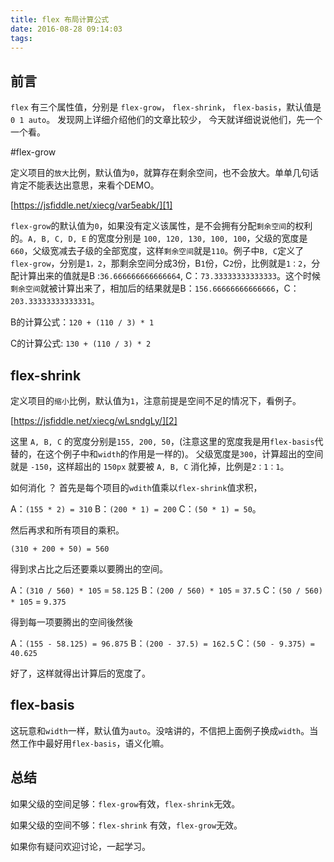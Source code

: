```yaml
---
title: flex 布局计算公式
date: 2016-08-28 09:14:03
tags:
---
```


## 前言

`flex` 有三个属性值，分别是 `flex-grow`， `flex-shrink`， `flex-basis`，默认值是 `0 1 auto`。 发现网上详细介绍他们的文章比较少， 今天就详细说说他们，先一个一个看。

#flex-grow

定义项目的`放大`比例，默认值为`0`，就算存在剩余空间，也不会放大。单单几句话肯定不能表达出意思，来看个DEMO。

[https://jsfiddle.net/xiecg/var5eabk/][1]


`flex-grow`的默认值为`0`，如果没有定义该属性，是不会拥有分配`剩余空间`的权利的。`A, B, C, D, E` 的宽度分别是 `100, 120, 130, 100, 100`，父级的宽度是`660`，父级宽减去子级的全部宽度，这样`剩余空间`就是`110`。例子中`B, C`定义了`flex-grow`，分别是`1，2`，那剩余空间分成3份，B`1`份，C`2`份，比例就是`1：2`，分配计算出来的值就是B :`36.666666666666664`, C：`73.33333333333333`。这个时候`剩余空间`就被计算出来了，相加后的结果就是B：`156.66666666666666`，C：`203.33333333333331`。

B的计算公式：`120 + (110 / 3) * 1`

C的计算公式: `130 + (110 / 3) * 2`

## flex-shrink

定义项目的`缩小`比例，默认值为`1`，注意前提是空间不足的情况下，看例子。

[https://jsfiddle.net/xiecg/wLsndgLy/][2]


  [1]: https://jsfiddle.net/xiecg/var5eabk/
  [2]: https://jsfiddle.net/xiecg/wLsndgLy/


这里 `A, B, C` 的宽度分别是`155, 200, 50`，(注意这里的宽度我是用`flex-basis`代替的，在这个例子中和`width`的作用是一样的)。 父级宽度是`300`，计算超出的空间就是 `-150`，这样超出的 `150px` 就要被 `A, B, C` 消化掉，比例是`2：1：1`。

如何消化 ？ 首先是每个项目的`wdith`值乘以`flex-shrink`值求积，

A：`(155 * 2) = 310`
B：`(200 * 1) = 200`
C：`(50 * 1) = 50`。

然后再求和所有项目的乘积。

`(310 + 200 + 50) = 560`

得到求占比之后还要乘以要腾出的空间。

A：`(310 / 560) * 105` = `58.125`
B：`(200 / 560) * 105` = `37.5`
C：`(50 / 560) * 105` = `9.375`

得到每一项要腾出的空间後然後

A：`(155 - 58.125) = 96.875`
B：`(200 - 37.5) = 162.5`
C：`(50 - 9.375) = 40.625`

好了，这样就得出计算后的宽度了。

## flex-basis

这玩意和`width`一样，默认值为`auto`。没啥讲的，不信把上面例子换成`width`。当然工作中最好用`flex-basis`，语义化嘛。

## 总结

如果父级的空间足够：`flex-grow`有效，`flex-shrink`无效。

如果父级的空间不够：`flex-shrink` 有效，`flex-grow`无效。

如果你有疑问欢迎讨论，一起学习。

